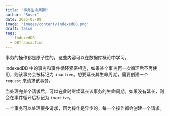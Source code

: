 ```yaml
---
title: "事务生命周期"
author: "Roser"
date: 2025-05-09
image: "images/content/IndexedDB.png"
draft: false
tags:
  - IndexedDB
  - DBTransaction
---
```

事务的操作都是原子性的，这些内容可以在数据库概论中学习。

IndexedDB 中的事务和事件循环紧密相连，如果某个事务再一次循环后不再使用，则该事务会被标记为 `inactive`。想要延长其生命周期，需要创建一个 `request` 来请求该事务。

当处理完某个请求后，可以在此时继续延长该事务的生命周期。如果没有延长，则会在事件循环后标记为 `inactive`。

一个事务可以处理很多请求，因为操作是异步的，每一个操作都会创建一个请求。